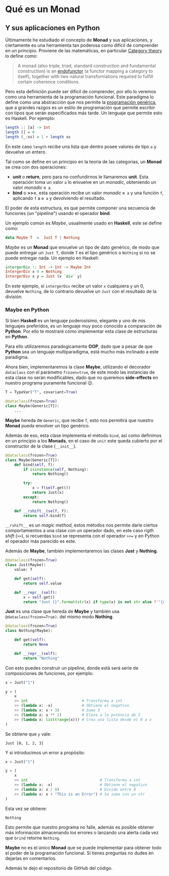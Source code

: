 # Qué es un Monad

## Y sus aplicaciones en Python

Últimamente he estudiado el concepto de **Monad** y sus aplicaciones, y ciertamente es una herramienta tan poderosa como difícil de comprender en un principio.
Proviene de las matemáticas, en particular [Category theory](https://en.wikipedia.org/wiki/Category_theory) lo define como:

> A monad (also triple, triad, standard construction and fundamental construction) is an [endofunctor](https://en.wikipedia.org/wiki/Endofunctor) (a functor mapping a category to itself), together with two natural transformations required to fulfill certain coherence conditions.

Pero esta definición puede ser difícil de comprender, por ello lo veremos como una herramienta de la programación funcional. Este paradigma lo define como una abstracción que nos permite la [programación genérica](https://en.wikipedia.org/wiki/Generic_programming), que a grandes razgos es un estilo de programación que permite escribir con tipos que serán especificados más tarde. Un lenguaje que permite esto es Haskell. Por ejemplo:

```haskell
length :: [a] -> Int
length [] = 0
length (_:xs) = 1 + length xs
```

En este caso `length` recibe una lista que dentro posee valores de tipo `a` y devuelve un entero.

Tal como se define en un principio en la teoria de las categorias, un **Monad** se crea con dos operaciones:

- **unit** o **return**, pero para no confundirnos le llamaremos **unit**. Esta operación toma un valor `a` lo envuelve en un _monadic_, obteniendo un valor _monadic_ `m a`.
- **bind** o **>>=**, esta operación recibe un valor _monadic_ `m a` y una función `f`, aplicando `f` a `m a` y devolviendo el resultado.

El poder de esta estructura, es que permite componer una secuencia de funciones (un "pipeline") usando el operador **bind**.



Un ejemplo común es _Maybe_, usualmente usado en **Haskell**, este se define como:

```haskell
data Maybe T  =  Just T | Nothing
```

_Maybe_ es un **Monad** que envuelve un tipo de dato genérico, de modo que puede entregar un `Just T`, donde `T` es el tipo genérico o `Nothing` si no se puede entregar nada. Un ejemplo en Haskell:

```haskell
intergerDiv :: Int -> Int -> Maybe Int
IntergerDiv x 0 = Nothing
IntergerDiv x y = Just (x `div` y)
```

En este ejemplo, si `intergerDiv` recibe un valor `x` cualquiera y un 0, devuelve `Nothing`, de lo contrario devuelve un `Just` con el resultado de la división.

### Maybe en Python

Si bien **Haskell** es un lenguaje poderosísimo, elegante y uno de mis lenguajes preferidos, es un lenguaje muy poco conocido a comparación de **Python**. Por ello te mostraré cómo implementar esta clase de estructuras en **Python**.

Para ello utilizaremos paradogicamente **OOP**, dado que a pesar de que **Python** sea un lenguaje multiparadigma, está mucho más inclinado a este paradigma.

Ahora bien, implementaremos la clase **Maybe**, utilizando el decorador `dataclass` con el parámetro `frozen=true`, de este modo las instancias de esta clase no serán modificables, dado que no queremos **side-effects** en nuestro programa puramente funcional :wink:.

```python
T = TypeVar("T", covariant=True)

@dataclass(frozen=True)
class Maybe(Generic[T]):
    ...
```

**Maybe** hereda de `Generic`, que recibe `T`, esto nos permitirá que nuestro **Monad** pueda envolver un tipo genérico.

Además de eso, esta clase implementa el método `bind`, así como definimos en un principio a los **Monads**, en el caso de `unit` este queda cubierto por el constructor de la clase (`__init__`).

```python
@dataclass(frozen=True)
class Maybe(Generic[T]):
    def bind(self, f):
        if isinstance(self, Nothing):
            return Nothing()

        try:
            x = f(self.get())
            return Just(x)
        except:
            return Nothing()

    def __rshift__(self, f):
        return self.bind(f)
```

`__rshift__` es un _magic method_, estos métodos nos permite darle ciertos comportamientos a una clase con un operador dado, en este caso _rigth shift_ (`>>`), si recuerdas `bind` se representa con el operador `>>=` y en Python el operador más parecido es este.

Además de **Maybe**, también implementaremos las clases **Just** y **Nothing**.

```python
@dataclass(frozen=True)
class Just(Maybe):
    value: T

    def get(self):
        return self.value

    def __repr__(self):
        x = self.get()
        return "Just {}".format(str(x) if type(x) is not str else f'"{x}"')
```

**Just** es una clase que hereda de **Maybe** y también usa `@dataclass(frozen=True)`. del mismo modo **Nothing**.

```python
@dataclass(frozen=True)
class Nothing(Maybe):

    def get(self):
        return None

    def __repr__(self):
        return "Nothing"
```

Con esto puedes construir un pipeline, donde está será serie de composiciones de funciones, por ejemplo:

```python
x = Just("1")

y = (
    x
    >> int                        # Transforma a int
    >> (lambda x: -x)             # Obtiene el negativo
    >> (lambda x: x + 3)          # Suma 3
    >> (lambda x: x ** 2)         # Eleva a la potencia de 2
    >> (lambda x: list(range(x))) # Crea una lista desde el 0 a x
)
```

Se obtiene que `y` vale:

```
Just [0, 1, 2, 3]
```

Y si introducimos un error a propósito:

```python
x = Just("1")

y = (
    x
    >> int                                # Transforma a int
    >> (lambda x: -x)                     # Obtiene el negativo
    >> (lambda x: x / 0)                  # Divide entre 0
    >> (lambda x: x + "This is an Error") # Se suma con un str
)
```

Esta vez se obtiene:

```
Nothing
```

Esto permite que nuestro programa no falle, además es posible obtener más información almacenando los errores o lanzando una alerta cada vez que `brind` retorne `Nothing`.

**Maybe** no es el único **Monad** que se puede implementar para obtener todo el poder de la programación funcional. Si tienes preguntas no dudes en dejarlas en comentarios.

Además te dejo el repositorio de GitHub del código.
